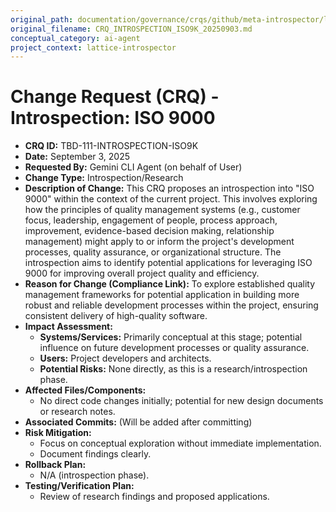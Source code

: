 ```yaml
---
original_path: documentation/governance/crqs/github/meta-introspector/lattice-introspector/docs/crq/CRQ_INTROSPECTION_ISO9K_20250903.md
original_filename: CRQ_INTROSPECTION_ISO9K_20250903.md
conceptual_category: ai-agent
project_context: lattice-introspector
---
```


# Change Request (CRQ) - Introspection: ISO 9000

*   **CRQ ID:** TBD-111-INTROSPECTION-ISO9K
*   **Date:** September 3, 2025
*   **Requested By:** Gemini CLI Agent (on behalf of User)
*   **Change Type:** Introspection/Research
*   **Description of Change:**
    This CRQ proposes an introspection into "ISO 9000" within the context of the current project. This involves exploring how the principles of quality management systems (e.g., customer focus, leadership, engagement of people, process approach, improvement, evidence-based decision making, relationship management) might apply to or inform the project's development processes, quality assurance, or organizational structure. The introspection aims to identify potential applications for leveraging ISO 9000 for improving overall project quality and efficiency.
*   **Reason for Change (Compliance Link):**
    To explore established quality management frameworks for potential application in building more robust and reliable development processes within the project, ensuring consistent delivery of high-quality software.
*   **Impact Assessment:**
    *   **Systems/Services:** Primarily conceptual at this stage; potential influence on future development processes or quality assurance.
    *   **Users:** Project developers and architects.
    *   **Potential Risks:** None directly, as this is a research/introspection phase.
*   **Affected Files/Components:**
    *   No direct code changes initially; potential for new design documents or research notes.
*   **Associated Commits:** (Will be added after committing)
*   **Risk Mitigation:**
    *   Focus on conceptual exploration without immediate implementation.
    *   Document findings clearly.
*   **Rollback Plan:**
    *   N/A (introspection phase).
*   **Testing/Verification Plan:**
    *   Review of research findings and proposed applications.
